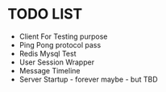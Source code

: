 # TODO LIST

  * Client For Testing purpose
  * Ping Pong protocol pass
  * Redis Mysql Test
  * User Session Wrapper  
  * Message Timeline
  * Server Startup - forever maybe - but TBD
